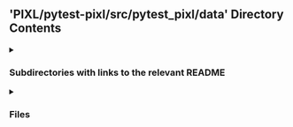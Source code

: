 ## 'PIXL/pytest-pixl/src/pytest_pixl/data' Directory Contents

<details>
<summary>
<h3> Subdirectories with links to the relevant README </h3> 

</summary>

[omop-resources](./omop-resources/README.md)

</details>

<details>
<summary>
<h3> Files </h3> 

</summary>

| **Configuration** | **User docs** |
| :--- | :--- |
| default_dicom_tags.json | README.md |
| volume_dicom_variables.json | |

</details>

